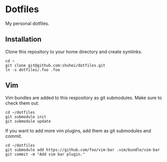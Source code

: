 # Dotfiles

My personal dotfiles.

## Installation

Clone this repository to your home directory and create symlinks.

    cd ~
    git clone git@github.com:shuhei/dotfiles.git
    ln -s dotfiles/.foo .foo

## Vim

Vim bundles are added to this respository as git submodules. Make sure to check them out.

    cd ~/dotfiles
    git submodule init
    git submodule update

If you want to add more vim plugins, add them as git submodules and commit.

    cd ~/dotfiles
    git submodule add https://github.com/foo/vim-bar .vim/bundle/vim-bar
    git commit -m "Add vim bar plugin."

